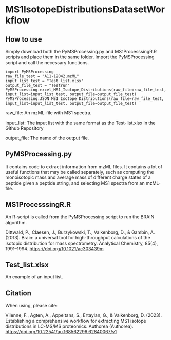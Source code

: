 # MS1IsotopeDistributionsDatasetWorkflow
## How to use
Simply download both the PyMSProcessing.py and MS1ProcesssingR.R scripts and place them in the same folder.
Import the PyMSProcessing script and call the necessary functions.

```
import PyMSProcessing
raw_file_test = "A11-12042.mzML"
input_list_test = "Test_list.xlsx"
output_file_test = "Testrun"
PyMSProcessing.excel_MS1_Isotope_Distributions(raw_file=raw_file_test, input_list=input_list_test, output_file=output_file_test)
PyMSProcessing.JSON_MS1_Isotope_Distributions(raw_file=raw_file_test, input_list=input_list_test, output_file=output_file_test)
```

raw_file: An mzML-file with MS1 spectra. 

input_list: The input list with the same format as the Test-list.xlsx in the Github Repository

output_file: The name of the output file.



## PyMSProcessing.py
It contains code to extract information from mzML files. It contains a lot of useful functions that may be called separately, such as computing the monoisotopic mass and average mass of different charge states of a peptide given a peptide string, and selecting MS1 spectra from an mzML-file.



## MS1ProcesssingR.R
An R-script is called from the PyMSProcessing script to run the BRAIN algorithm.

Dittwald, P., Claesen, J., Burzykowski, T., Valkenborg, D., & Gambin, A. (2013). Brain: a universal tool for high-throughput calculations of the isotopic distribution for mass spectrometry. Analytical Chemistry, 85(4), 1991–1994. https://doi.org/10.1021/ac303439m



## Test_list.xlsx
An example of an input list.



## Citation
When using, please cite:

Vilenne, F., Agten, A., Appeltans, S., Ertaylan, G., & Valkenborg, D. (2023). Establishing a comprehensive workflow for extracting MS1 isotope distributions in LC-MS/MS proteomics. Authorea (Authorea). https://doi.org/10.22541/au.168562296.62840067/v1
